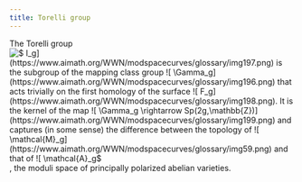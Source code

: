 ```yaml
---
title: Torelli group
---
```


The Torelli group ![$ I_g$](https://www.aimath.org/WWN/modspacecurves/glossary/img197.png) is the subgroup of the mapping class group ![$ \Gamma_g$](https://www.aimath.org/WWN/modspacecurves/glossary/img196.png) that acts trivially on the first homology of the surface ![$ F_g$](https://www.aimath.org/WWN/modspacecurves/glossary/img198.png). It is the kernel of the map ![$ \Gamma_g \rightarrow
Sp(2g,\mathbb{Z})$](https://www.aimath.org/WWN/modspacecurves/glossary/img199.png) and captures (in some sense) the difference between the topology of ![$ \mathcal{M}_g$](https://www.aimath.org/WWN/modspacecurves/glossary/img59.png) and that of ![$ \mathcal{A}_g$](https://www.aimath.org/WWN/modspacecurves/glossary/img200.png), the moduli space of principally polarized abelian varieties.

